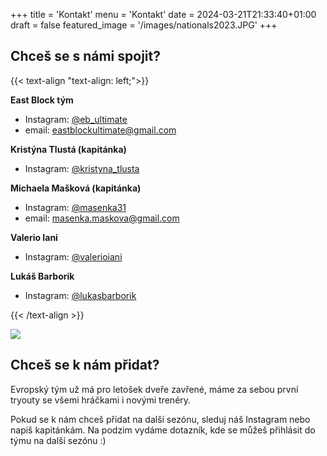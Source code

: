 +++
title = 'Kontakt'
menu = 'Kontakt'
date = 2024-03-21T21:33:40+01:00
draft = false
featured_image = '/images/nationals2023.JPG'
+++

## Chceš se s námi spojit? 

{{< text-align "text-align: left;">}}

**East Block tým**

- Instagram: [@eb_ultimate](https://www.instagram.com/eb_ultimate)
- email: eastblockultimate@gmail.com

**Kristýna Tlustá (kapitánka)**
- Instagram: [@kristyna_tlusta](https://www.instagram.com/kristyna_tlusta)

**Michaela Mašková (kapitánka)**
- Instagram: [@masenka31](https://www.instagram.com/masenka31)
- email: masenka.maskova@gmail.com

**Valerio Iani**
- Instagram: [@valerioiani](https://www.instagram.com/valerioiani)

**Lukáš Barborik**
- Instagram: [@lukasbarborik](https://www.instagram.com/lukasbarborik)

{{< /text-align >}}

![](/images/hug.JPG)

## Chceš se k nám přidat?

Evropský tým už má pro letošek dveře zavřené, máme za sebou první tryouty se všemi hráčkami i novými trenéry.

Pokud se k nám chceš přidat na další sezónu, sleduj náš Instagram nebo napiš kapitánkám. Na podzim vydáme dotazník, kde se můžeš přihlásit do týmu na další sezónu :)
